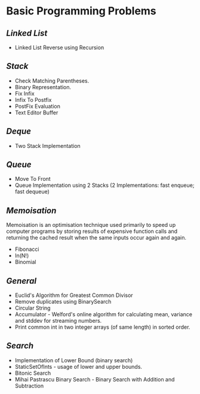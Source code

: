 # Basic Programming Problems

_Linked List_
-------------------------------------------------
* Linked List Reverse using Recursion

_Stack_
-------------------------------------------------
* Check Matching Parentheses.
* Binary Representation.
* Fix Infix
* Infix To Postfix
* PostFix Evaluation
* Text Editor Buffer

_Deque_
-------
* Two Stack Implementation

_Queue_
-------------------------------------------------
* Move To Front
* Queue Implementation using 2 Stacks (2 Implementations: fast enqueue; fast dequeue)

_Memoisation_
-------------------------------------------------
Memoisation is an optimisation technique used primarily to speed up computer programs by storing results of expensive
function calls and returning the cached result when the same inputs occur again and again.
* Fibonacci
* ln(N!)
* Binomial

_General_
-------------------------------------------------
* Euclid's Algorithm for Greatest Common Divisor
* Remove duplicates using BinarySearch
* Circular String
* Accumulator - Welford's online algorithm for calculating mean, variance and stddev for streaming numbers.
* Print common int in two integer arrays (of same length) in sorted order.

_Search_
--------
* Implementation of Lower Bound (binary search)
* StaticSetOfInts - usage of lower and upper bounds.
* Bitonic Search
* Mihai Pastrascu Binary Search - Binary Search with Addition and Subtraction